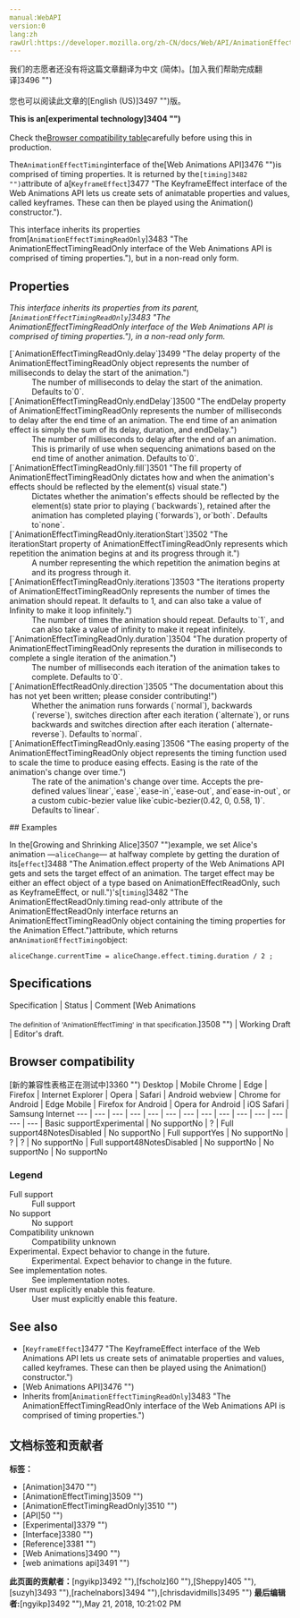 ```yaml
---
manual:WebAPI
version:0
lang:zh
rawUrl:https://developer.mozilla.org/zh-CN/docs/Web/API/AnimationEffectTiming
---
```




<bdi>我们的志愿者还没有将这篇文章翻译为<bdi>中文 (简体)</bdi>。[加入我们帮助完成翻译]3496 "")<br></br>您也可以阅读此文章的[English (US)]3497 "")版。</bdi>






**This is an[experimental technology]3404 "")**<br></br>Check the[Browser compatibility table](%2534#Browser_compatibility "")carefully before using this in production.




The`AnimationEffectTiming`interface of the[Web Animations API]3476 "")is comprised of timing properties. It is returned by the`[timing]3482 "")`attribute of a[`KeyframeEffect`]3477 "The KeyframeEffect interface of the Web Animations API lets us create sets of animatable properties and values, called keyframes. These can then be played using the Animation() constructor.").



This interface inherits its properties from[`AnimationEffectTimingReadOnly`]3483 "The AnimationEffectTimingReadOnly interface of the Web Animations API is comprised of timing properties."), but in a non-read only form.



## Properties<a name="Properties"></a>


<em>This interface inherits its properties from its parent,[`AnimationEffectTimingReadOnly`]3483 "The AnimationEffectTimingReadOnly interface of the Web Animations API is comprised of timing properties."), in a non-read only form.</em>

<dl><dt>[`AnimationEffectTimingReadOnly.delay`]3499 "The delay property of the AnimationEffectTimingReadOnly object represents the number of milliseconds to delay the start of the animation.")</dt><dd>The number of milliseconds to delay the start of the animation. Defaults to`0`.</dd><dt>[`AnimationEffectTimingReadOnly.endDelay`]3500 "The endDelay property of AnimationEffectTimingReadOnly represents the number of milliseconds to delay after the end time of an animation. The end time of an animation effect is simply the sum of its delay, duration, and endDelay.")</dt><dd>The number of milliseconds to delay after the end of an animation. This is primarily of use when sequencing animations based on the end time of another animation. Defaults to`0`.</dd><dt>[`AnimationEffectTimingReadOnly.fill`]3501 "The fill property of AnimationEffectTimingReadOnly dictates how and when the animation's effects should be reflected by the element(s) visual state.")</dt><dd>Dictates whether the animation&#39;s effects should be reflected by the element(s) state prior to playing (`backwards`), retained after the animation has completed playing (`forwards`), or`both`. Defaults to`none`.</dd><dt>[`AnimationEffectTimingReadOnly.iterationStart`]3502 "The iterationStart property of AnimationEffectTimingReadOnly represents which repetition the animation begins at and its progress through it.")</dt><dd>A number representing the which repetition the animation begins at and its progress through it.</dd><dt>[`AnimationEffectTimingReadOnly.iterations`]3503 "The iterations property of AnimationEffectTimingReadOnly represents the number of times the animation should repeat. It defaults to 1, and can also take a value of Infinity to make it loop infinitely.")</dt><dd>The number of times the animation should repeat. Defaults to`1`, and can also take a value of infinity to make it repeat infinitely.</dd><dt>[`AnimationEffectTimingReadOnly.duration`]3504 "The duration property of AnimationEffectTimingReadOnly represents the duration in milliseconds to complete a single iteration of the animation.")</dt><dd>The number of milliseconds each iteration of the animation takes to complete. Defaults to`0`.</dd><dt>[`AnimationEffectReadOnly.direction`]3505 "The documentation about this has not yet been written; please consider contributing!")</dt><dd>Whether the animation runs forwards (`normal`), backwards (`reverse`), switches direction after each iteration (`alternate`), or runs backwards and switches direction after each iteration (`alternate-reverse`). Defaults to`normal`.</dd><dt>[`AnimationEffectTimingReadOnly.easing`]3506 "The easing property of the AnimationEffectTimingReadOnly object represents the timing function used to scale the time to produce easing effects. Easing is the rate of the animation's change over time.")</dt><dd>The rate of the animation&#39;s change over time. Accepts the pre-defined values`linear`,`ease`,`ease-in`,`ease-out`, and`ease-in-out`, or a custom cubic-bezier value like`cubic-bezier(0.42, 0, 0.58, 1)`. Defaults to`linear`.</dd></dl>
## Examples<a name="Examples"></a>


In the[Growing and Shrinking Alice]3507 "")example, we set Alice&#39;s animation —`aliceChange`— at halfway complete by getting the duration of its[`effect`]3488 "The Animation.effect property of the Web Animations API gets and sets the target effect of an animation. The target effect may be either an effect object of a type based on AnimationEffectReadOnly, such as KeyframeEffect, or null.")&#39;s[`timing`]3482 "The AnimationEffectReadOnly.timing read-only attribute of the AnimationEffectReadOnly interface returns an AnimationEffectTimingReadOnly object containing the timing properties for the Animation Effect.")attribute, which returns an`AnimationEffectTiming`object:


```
aliceChange.currentTime = aliceChange.effect.timing.duration / 2 ;
```

## Specifications<a name="Specifications"></a>
Specification | Status | Comment 
[Web Animations<br></br><small>The definition of &#39;AnimationEffectTiming&#39; in that specification.</small>]3508 "") | Working Draft | Editor&#39;s draft. 


## Browser compatibility<a name="Browser_compatibility"></a>
[新的兼容性表格正在测试中<i></i>]3360 "")
<abbr>Desktop<i></i></abbr> | <abbr>Mobile<i></i></abbr> 
<abbr>Chrome<i></i></abbr> | <abbr>Edge<i></i></abbr> | <abbr>Firefox<i></i></abbr> | <abbr>Internet Explorer<i></i></abbr> | <abbr>Opera<i></i></abbr> | <abbr>Safari<i></i></abbr> | <abbr>Android webview<i></i></abbr> | <abbr>Chrome for Android<i></i></abbr> | <abbr>Edge Mobile<i></i></abbr> | <abbr>Firefox for Android<i></i></abbr> | <abbr>Opera for Android<i></i></abbr> | <abbr>iOS Safari<i></i></abbr> | <abbr>Samsung Internet<i></i></abbr> 
 ---  |  ---  |  ---  |  ---  |  ---  |  ---  |  ---  |  ---  |  ---  |  ---  |  ---  |  ---  |  ---  |  ---  | 
Basic support<abbr>Experimental<i></i></abbr> | <abbr>No support</abbr>No | <abbr>?</abbr> | <abbr>Full support</abbr>48<abbr>Notes<i></i></abbr><abbr>Disabled<i></i></abbr> | <abbr>No support</abbr>No | <abbr>Full support</abbr>Yes | <abbr>No support</abbr>No | <abbr>?</abbr> | <abbr>?</abbr> | <abbr>No support</abbr>No | <abbr>Full support</abbr>48<abbr>Notes<i></i></abbr><abbr>Disabled<i></i></abbr> | <abbr>No support</abbr>No | <abbr>No support</abbr>No | <abbr>No support</abbr>No 


### Legend<a name="Legend"></a>
<dl><dt><abbr>Full support</abbr></dt><dd>Full support</dd><dt><abbr>No support</abbr></dt><dd>No support</dd><dt><abbr>Compatibility unknown</abbr></dt><dd>Compatibility unknown</dd><dt><abbr>Experimental. Expect behavior to change in the future.<i></i></abbr></dt><dd>Experimental. Expect behavior to change in the future.</dd><dt><abbr>See implementation notes.<i></i></abbr></dt><dd>See implementation notes.</dd><dt><abbr>User must explicitly enable this feature.<i></i></abbr></dt><dd>User must explicitly enable this feature.</dd></dl>

## See also<a name="See_also"></a>

* [`KeyframeEffect`]3477 "The KeyframeEffect interface of the Web Animations API lets us create sets of animatable properties and values, called keyframes. These can then be played using the Animation() constructor.")
* [Web Animations API]3476 "")
* Inherits from[`AnimationEffectTimingReadOnly`]3483 "The AnimationEffectTimingReadOnly interface of the Web Animations API is comprised of timing properties.")



## 文档标签和贡献者
**标签：**
* [Animation]3470 "")
* [AnimationEffectTiming]3509 "")
* [AnimationEffectTimingReadOnly]3510 "")
* [API]50 "")
* [Experimental]3379 "")
* [Interface]3380 "")
* [Reference]3381 "")
* [Web Animations]3490 "")
* [web animations api]3491 "")

**此页面的贡献者：**[ngyikp]3492 ""),[fscholz]60 ""),[Sheppy]405 ""),[suzyh]3493 ""),[rachelnabors]3494 ""),[chrisdavidmills]3495 "")
**最后编辑者:**[ngyikp]3492 ""),<time>May 21, 2018, 10:21:02 PM</time>


